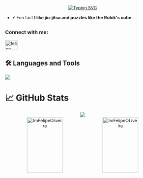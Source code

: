 <div align="center">
  <a href="https://git.io/typing-svg"><img src="https://readme-typing-svg.demolab.com?font=Fira+Code&weight=900&size=25&duration=3000&pause=1000&center=true&multiline=true&repeat=false&width=460&height=75&lines=Hi+%F0%9F%91%8B%2C+I'm+Felipe+Oliveira;A+FullStack+developer+from+Brasil" alt="Typing SVG" /></a>
</div>

- ⚡ Fun fact **I like jiu-jitsu and puzzles like the Rubik's cube.**

<h3 align="left">Connect with me:</h3>
<p align="left">
<a href="www.linkedin.com/in/felipe-oliveira-384b00265" target="blank"><img align="center" src="https://raw.githubusercontent.com/rahuldkjain/github-profile-readme-generator/master/src/images/icons/Social/linked-in-alt.svg" alt="felipe oliveira" height="30" width="40" /></a>
</p>

## 🛠️ Languages and Tools
<p>
  <img src="https://skillicons.dev/icons?i=python,django,git,typescript,postgres,linux,docker,bash,ts,react,nextjs,vim,vite" />
</p>


# 📈 GitHub Stats

<p align="center">
  <img src='https://github-readme-streak-stats-gold.vercel.app?user=ImFelipeOliveira&theme=bear&date_format=j%20M%5B%20Y%5D' /><br>
  
  <img height="180em" width="48%" src="https://github-readme-stats-flipperweels-projects.vercel.app/api/top-langs?username=ImFelipeOliveira&show_icons=true&locale=en&layout=compact&theme=bear" alt="ImFelipeOliveira" />
  <img height="180em" width="48%" src="https://github-readme-stats-flipperweels-projects.vercel.app/api?username=ImFelipeOliveira&show_icons=true&theme=bear&locale=en" alt="ImFelipeOLiveira" />
  
</p>
